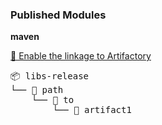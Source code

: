 

<h3>Published Modules</h3>



**maven**

<a href="https://jfrog.com/help/r/jfrog-and-github-integration-guide/jfrog-and-github-integration-features-matrix">🐸 Enable the linkage to Artifactory</a>



<pre>📦 libs-release
└── 📁 path
    └── 📁 to
        └── 📄 artifact1

</pre>

